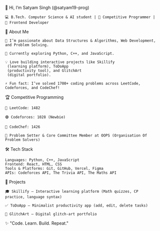 👋 Hi, I’m Satyam Singh (@satyam19-prog)

    💻 B.Tech. Computer Science & AI student | 🌟 Competitive Programmer | 🚀 Frontend Developer

👀 About Me

    🔭 I’m passionate about Data Structures & Algorithms, Web Development, and Problem Solving.
    
    🌱 Currently exploring Python, C++, and JavaScript.
    
    💡 Love building interactive projects like Skillify
     (learning platform), ToDoApp
     (productivity tool), and GlitchArt
     (digital portfolio).
    
    ⚡ Fun fact: I’ve solved 1700+ coding problems across LeetCode, Codeforces, and CodeChef!

🏆 Competitive Programming

    💠 LeetCode: 1482
    
    🟣 Codeforces: 1028 (Newbie)
    
    🔶 CodeChef: 1426
    
    🧩 Problem Setter & Core Committee Member at OOPS (Organisation Of Problem Solvers)

🛠️ Tech Stack

    Languages: Python, C++, JavaScript
    Frontend: React, HTML, CSS
    Tools & Platforms: Git, GitHub, Vercel, Figma
    APIs: Codeforces API, The Trivia API, The Maths API

📌 Projects

    🎓 Skillify – Interactive learning platform (Math quizzes, CP practice, language syntax)
    
    ✅ ToDoApp – Minimalist productivity app (add, edit, delete tasks)
    
    🎨 GlitchArt – Digital glitch-art portfolio


✨ "Code. Learn. Build. Repeat."
